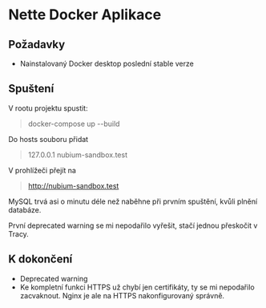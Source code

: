 Nette Docker Aplikace
=================


Požadavky
------------

- Nainstalovaný Docker desktop poslední stable verze


Spuštení
------------

V rootu projektu spustit:
> docker-compose up --build

Do hosts souboru přidat
> 127.0.0.1 nubium-sandbox.test

V prohlížeči přejít na 
> http://nubium-sandbox.test

MySQL trvá asi o minutu déle než naběhne při prvním spuštění, kvůli plnění databáze.

První deprecated warning se mi nepodařilo vyřešit, stačí jednou přeskočit v Tracy.

K dokončení
------------
 - Deprecated warning
 - Ke kompletní funkci HTTPS už chybí jen certifikáty, ty se mi nepodařilo zacvaknout. Nginx je ale na HTTPS nakonfigurovaný správně.
